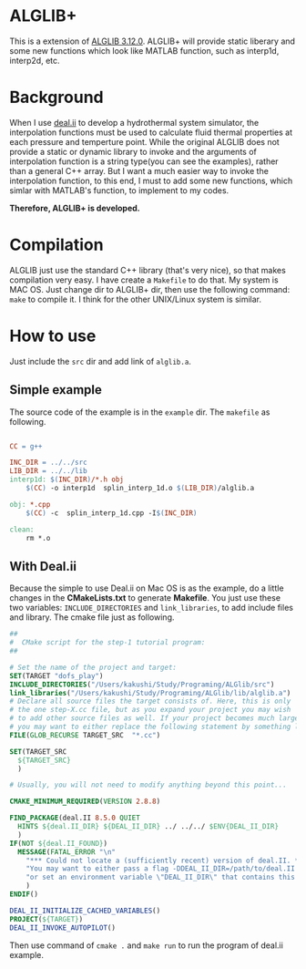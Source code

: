 
# ALGLIB+

This is a extension of [ALGLIB 3.12.0](http://www.alglib.net). ALGLIB+ will provide static liberary and some new functions which look like MATLAB function, such as interp1d, interp2d, etc.

# Background
When I use [deal.ii](https://www.dealii.org/8.4.1/doxygen/deal.II/index.html) to develop a hydrothermal system simulator, the interpolation functions must be used to calculate fluid thermal properties at each pressure and temperture point. While the original ALGLIB does not provide a static or dynamic library to invoke and the arguments of interpolation function is a string type(you can see the examples), rather than a general C++ array. But I want a much easier way to invoke the interpolation function, to this end, I must to add some new functions, which simlar with MATLAB's function, to implement to my codes.

**Therefore, ALGLIB+ is developed.**

# Compilation
ALGLIB just use the standard C++ library (that's very nice), so that makes compilation very easy. I have create a `Makefile` to do that. 
My system is MAC OS. Just change dir to ALGLIB+ dir, then use the following command: `make` to compile it. I think for the other UNIX/Linux system is similar.

# How to use
Just include the `src` dir and add link of `alglib.a`.
## Simple example
The source code of the example is in the `example` dir. The `makefile` as following.
```makefile

CC = g++

INC_DIR = ../../src
LIB_DIR = ../../lib
interp1d: $(INC_DIR)/*.h obj
	$(CC) -o interp1d  splin_interp_1d.o $(LIB_DIR)/alglib.a 

obj: *.cpp 
	$(CC) -c  splin_interp_1d.cpp -I$(INC_DIR)

clean:
	rm *.o
```

## With Deal.ii
Because the simple to use Deal.ii on Mac OS is as the example, do a little changes in the **CMakeLists.txt** to generate **Makefile**. You just use these two variables: `INCLUDE_DIRECTORIES` and `link_libraries`, to add include files and library. The cmake file just as following.

```cmake
##
#  CMake script for the step-1 tutorial program:
##

# Set the name of the project and target:
SET(TARGET "dofs_play")
INCLUDE_DIRECTORIES("/Users/kakushi/Study/Programing/ALGlib/src")
link_libraries("/Users/kakushi/Study/Programing/ALGlib/lib/alglib.a")
# Declare all source files the target consists of. Here, this is only
# the one step-X.cc file, but as you expand your project you may wish
# to add other source files as well. If your project becomes much larger,
# you may want to either replace the following statement by something like
FILE(GLOB_RECURSE TARGET_SRC  "*.cc")

SET(TARGET_SRC
  ${TARGET_SRC}
  )

# Usually, you will not need to modify anything beyond this point...

CMAKE_MINIMUM_REQUIRED(VERSION 2.8.8)

FIND_PACKAGE(deal.II 8.5.0 QUIET
  HINTS ${deal.II_DIR} ${DEAL_II_DIR} ../ ../../ $ENV{DEAL_II_DIR}
  )
IF(NOT ${deal.II_FOUND})
  MESSAGE(FATAL_ERROR "\n"
    "*** Could not locate a (sufficiently recent) version of deal.II. ***\n\n"
    "You may want to either pass a flag -DDEAL_II_DIR=/path/to/deal.II to cmake\n"
    "or set an environment variable \"DEAL_II_DIR\" that contains this path."
    )
ENDIF()

DEAL_II_INITIALIZE_CACHED_VARIABLES()
PROJECT(${TARGET})
DEAL_II_INVOKE_AUTOPILOT()

```

Then use command of `cmake .` and `make run` to run the program of deal.ii example.
